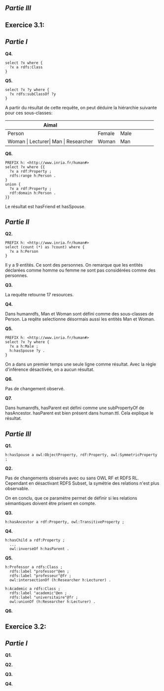 
##	*Partie III* 


## Exercice 3.1:

##	*Partie I* 

**Q4.**
```
select ?x where {
  ?x a rdfs:Class
}
```
**Q5.**
```
select ?x ?y where {
  ?x rdfs:subClassOf ?y
}
```
A partir du résultat de cette requête, on peut déduire la hiérarchie suivante pour ces sous-classes:

|Aimal|||||||
| - |-|-|-|-|-|-|
|Person|Female|Male|
|Woman \| Lecturer\| Man \| Researcher |Woman|Man|

 
**Q6.**
```
PREFIX h: <http://www.inria.fr/human#>
select ?x where {{
  ?x a rdf:Property ;
  rdfs:range h:Person .
}
union {
  ?x a rdf:Property ;
  rdf:domain h:Person .
}}
```
Le résultat est hasFriend et hasSpouse.

##	*Partie II*

**Q2.**
```
PREFIX h: <http://www.inria.fr/human#>
select (count (*) as ?count) where {
  ?x a h:Person
}
```
Il y a 9 entités. Ce sont des personnes. On remarque que les entités déclarées comme homme ou femme ne sont pas considérées comme des personnes.

**Q3.**

La requête retourne 17 resources.

**Q4.**

Dans humanrdfs, Man et Woman sont défini comme des sous-classes de Person. La reqête selectionne désormais aussi les entités Man et Woman.

**Q5.**
```
PREFIX h: <http://www.inria.fr/human#>
select ?x ?y where {
  ?x a h:Male ;
  h:hasSpouse ?y .
}
```
On a dans un premier temps une seule ligne comme résultat. Avec la règle d'inférence désactivée, on a aucun résultat.

**Q6.**

Pas de changement observé.

**Q7.**

Dans humanrdfs, hasParent est défini comme une subPropertyOf de hasAncestor. hasParent est bien présent dans human.ttl. Cela explique le résultat.


##	*Partie III* 

**Q1.**
```
h:hasSpouse a owl:ObjectProperty, rdf:Property, owl:SymmetricProperty ;
```
**Q2.**

Pas de changements observés avec ou sans OWL RF et RDFS RL. Cependant en désactivant RDFS Subset, la symétrie des relations n'est plus observable.

On en conclu, que ce paramètre permet de définir si les relations sémantiques doivent être prisent en compte.

**Q3.**
```
h:hasAncestor a rdf:Property, owl:TransitiveProperty ;
```
**Q4.**
```
h:hasChild a rdf:Property ;
  ...
  owl:inverseOf h:hasParent .
```
**Q5.**
```
h:Professor a rdfs:Class ;
  rdfs:label "professor"@en ;
  rdfs:label "professeur"@fr ;
  owl:intersectionOf (h:Researcher h:Lecturer) .
```

```
h:Academic a rdfs:Class ;
  rdfs:label "academic"@en ;
  rdfs:label "universitaire"@fr ;
  owl:unionOf (h:Researcher h:Lecturer) .
```

**Q6.**

## Exercice 3.2:

##	*Partie I* 

**Q1.**

**Q2.**

**Q3.**

**Q4.**
